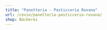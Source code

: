 ```yaml
---
title: "Panetteria - Pasticceria Rovana"
url: /cevio/panetteria-pasticceria-rovana/
shop: Bäckerei
---
```


